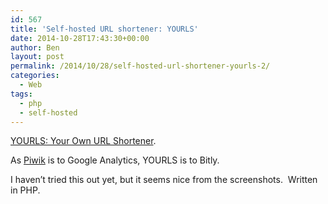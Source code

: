 ```yaml
---
id: 567
title: 'Self-hosted URL shortener: YOURLS'
date: 2014-10-28T17:43:30+00:00
author: Ben
layout: post
permalink: /2014/10/28/self-hosted-url-shortener-yourls-2/
categories:
  - Web
tags:
  - php
  - self-hosted
---
```

[YOURLS: Your Own URL Shortener](http://yourls.org/).

As [Piwik](http://piwik.org/) is to Google Analytics, YOURLS is to Bitly.

I haven&#8217;t tried this out yet, but it seems nice from the screenshots.  Written in PHP.